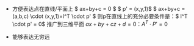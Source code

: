 * 方便表达点在直线/平面上
$ ax+by+c = 0 $
$ p' = (x,y,1)$
$ ax+by+c = (a,b,c) \cdot (x,y,1)=l^T \cdot p' $
则p在直线上的充分必要条件是：$ l^T \cdot p' = 0$
推广到三维平面 $ax+by+cz+d=0$：$A^T \cdot P' = 0$

* 能够表达无穷远

